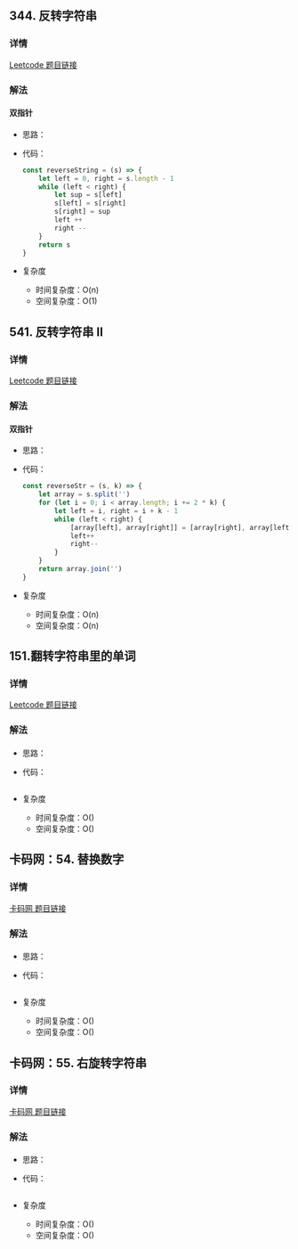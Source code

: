 ## 344. 反转字符串

### 详情

[Leetcode 题目链接](https://leetcode.cn/problems/reverse-string/description/)

### 解法

#### 双指针

- 思路：

- 代码：

  ```js
  const reverseString = (s) => {
      let left = 0, right = s.length - 1
      while (left < right) {
          let sup = s[left]
          s[left] = s[right]
          s[right] = sup
          left ++
          right --
      }
      return s
  }
  ```

- 复杂度

  - 时间复杂度：O(n)
  - 空间复杂度：O(1)

## 541. 反转字符串 Ⅱ

### 详情

[Leetcode 题目链接](https://leetcode.cn/problems/reverse-string-ii/description/)

### 解法

#### 双指针

- 思路：

- 代码：

  ```js
  const reverseStr = (s, k) => {
      let array = s.split('')
      for (let i = 0; i < array.length; i += 2 * k) {
          let left = i, right = i + k - 1
          while (left < right) {
              [array[left], array[right]] = [array[right], array[left]]
              left++
              right--
          }
      }
      return array.join('')
  }
  ```

- 复杂度

  - 时间复杂度：O(n)
  - 空间复杂度：O(n)

## 151.翻转字符串里的单词

### 详情

[Leetcode 题目链接](https://leetcode.cn/problems/reverse-string-ii/description/)

### 解法

#### 

- 思路：

- 代码：

  ```js

  ```

- 复杂度

  - 时间复杂度：O()
  - 空间复杂度：O()

## 卡码网：54. 替换数字

### 详情

[卡码网 题目链接]()

### 解法

#### 

- 思路：

- 代码：

  ```js

  ```

- 复杂度

  - 时间复杂度：O()
  - 空间复杂度：O()

## 卡码网：55. 右旋转字符串

### 详情

[卡码网 题目链接]()

### 解法

#### 

- 思路：

- 代码：

  ```js

  ```

- 复杂度

  - 时间复杂度：O()
  - 空间复杂度：O()
